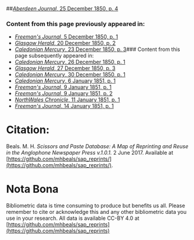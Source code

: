 ##[*Aberdeen Journal*, 25 December 1850, p. 4](https://mhbeals.github.io/sap_html/Aberdeen-Journal/Aberdeen-Journal-25-December-1850-p-4)

### Content from this page previously appeared in:
+ [*Freeman's Journal*, 5 December 1850, p. 1](https://mhbeals.github.io/sap_html/Freeman's-Journal/Freeman's-Journal-5-December-1850-p-1)
+ [*Glasgow Herald*, 20 December 1850, p. 2](https://mhbeals.github.io/sap_html/Glasgow-Herald/Glasgow-Herald-20-December-1850-p-2)
+ [*Caledonian Mercury*, 23 December 1850, p. 3](https://mhbeals.github.io/sap_html/Caledonian-Mercury/Caledonian-Mercury-23-December-1850-p-3)### Content from this page subsequently appeared in:
+ [*Caledonian Mercury*, 26 December 1850, p. 1](https://mhbeals.github.io/sap_html/Caledonian-Mercury/Caledonian-Mercury-26-December-1850-p-1)
+ [*Glasgow Herald*, 27 December 1850, p. 3](https://mhbeals.github.io/sap_html/Glasgow-Herald/Glasgow-Herald-27-December-1850-p-3)
+ [*Caledonian Mercury*, 30 December 1850, p. 1](https://mhbeals.github.io/sap_html/Caledonian-Mercury/Caledonian-Mercury-30-December-1850-p-1)
+ [*Caledonian Mercury*, 6 January 1851, p. 1](https://mhbeals.github.io/sap_html/Caledonian-Mercury/Caledonian-Mercury-6-January-1851-p-1)
+ [*Freeman's Journal*, 9 January 1851, p. 1](https://mhbeals.github.io/sap_html/Freeman's-Journal/Freeman's-Journal-9-January-1851-p-1)
+ [*Freeman's Journal*, 9 January 1851, p. 2](https://mhbeals.github.io/sap_html/Freeman's-Journal/Freeman's-Journal-9-January-1851-p-2)
+ [*NorthWales Chronicle*, 11 January 1851, p. 1](https://mhbeals.github.io/sap_html/NorthWales-Chronicle/NorthWales-Chronicle-11-January-1851-p-1)
+ [*Freeman's Journal*, 14 January 1851, p. 1](https://mhbeals.github.io/sap_html/Freeman's-Journal/Freeman's-Journal-14-January-1851-p-1)
                    
# Citation: 

Beals. M. H. *Scissors and Paste Database: A Map of Reprinting and Reuse in the Anglophone Newspaper Press v.1.0.1.* 2 June 2017. Available at [https://github.com/mhbeals/sap_reprints/](https://github.com/mhbeals/sap_reprints/). 
                    
# Nota Bona

Bibliometric data is time consuming to produce but benefits us all. Please remember to cite or acknowledge this and any other bibliometric data you use in your research. All data is available CC-BY 4.0 at [https://github.com/mhbeals/sap_reprints](https://github.com/mhbeals/sap_reprints)